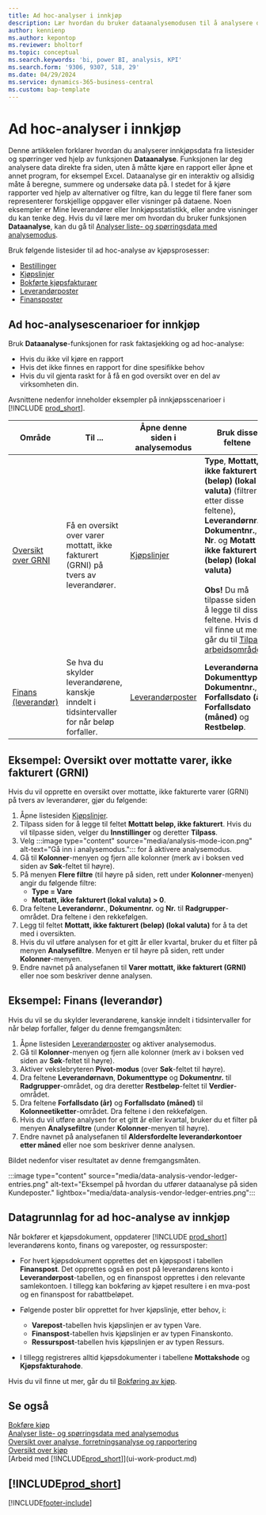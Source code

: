 ```yaml
---
title: Ad hoc-analyser i innkjøp
description: Lær hvordan du bruker dataanalysemodusen til å analysere data i innkjøp.
author: kennienp
ms.author: kepontop
ms.reviewer: bholtorf
ms.topic: conceptual
ms.search.keywords: 'bi, power BI, analysis, KPI'
ms.search.form: '9306, 9307, 518, 29'
ms.date: 04/29/2024
ms.service: dynamics-365-business-central
ms.custom: bap-template
---
```


# <a name="ad-hoc-analyses-in-purchasing"></a>Ad hoc-analyser i innkjøp

Denne artikkelen forklarer hvordan du analyserer innkjøpsdata fra listesider og spørringer ved hjelp av funksjonen **Dataanalyse**. Funksjonen lar deg analysere data direkte fra siden, uten å måtte kjøre en rapport eller åpne et annet program, for eksempel Excel. Dataanalyse gir en interaktiv og allsidig måte å beregne, summere og undersøke data på. I stedet for å kjøre rapporter ved hjelp av alternativer og filtre, kan du legge til flere faner som representerer forskjellige oppgaver eller visninger på dataene. Noen eksempler er Mine leverandører eller Innkjøpsstatistikk, eller andre visninger du kan tenke deg. Hvis du vil lære mer om hvordan du bruker funksjonen **Dataanalyse**, kan du gå til [Analyser liste- og spørringsdata med analysemodus](analysis-mode.md).

Bruk følgende listesider til ad hoc-analyse av kjøpsprosesser:

- [Bestillinger](https://businesscentral.dynamics.com/?page=9307)
- [Kjøpslinjer](https://businesscentral.dynamics.com/?page=518)
- [Bokførte kjøpsfakturaer](https://businesscentral.dynamics.com/?page=146)
- [Leverandørposter](https://businesscentral.dynamics.com/?page=29)
- [Finansposter](https://businesscentral.dynamics.com/?page=20)

## <a name="ad-hoc-analysis-scenarios-for-purchasing"></a>Ad hoc-analysescenarioer for innkjøp

Bruk **Dataanalyse**-funksjonen for rask faktasjekking og ad hoc-analyse:

- Hvis du ikke vil kjøre en rapport
- Hvis det ikke finnes en rapport for dine spesifikke behov
- Hvis du vil gjenta raskt for å få en god oversikt over en del av virksomheten din.

Avsnittene nedenfor inneholder eksempler på innkjøpsscenarioer i [!INCLUDE [prod_short](includes/prod_short.md)].

| Område | Til ... | Åpne denne siden i analysemodus | Bruk disse feltene |
| ---- | ----- | ------------------------------- |------------------- |
| [Oversikt over GRNI](#example-goods-received-not-invoiced-grni-overview) | Få en oversikt over varer mottatt, ikke fakturert (GRNI) på tvers av leverandører. | [Kjøpslinjer](https://businesscentral.dynamics.com/?page=518) | **Type**, **Mottatt, ikke fakturert (beløp) (lokal valuta)** (filtrer etter disse feltene), **Leverandørnr.**, **Dokumentnr.**, **Nr**. og **Motatt ikke fakturert (beløp) (lokal valuta)** <br><br> **Obs!** Du må tilpasse siden for å legge til disse feltene. Hvis du vil finne ut mer, går du til [Tilpass arbeidsområdet](ui-personalization-user.md). | 
| [Finans (leverandør)](#example-finance-accounts-payable) | Se hva du skylder leverandørene, kanskje inndelt i tidsintervaller for når beløp forfaller. | [Leverandørposter](https://businesscentral.dynamics.com/?page=29) | **Leverandørnavn**, **Dokumenttype**, **Dokumentnr.**, **Forfallsdato (år)**, **Forfallsdato (måned)** og **Restbeløp**. |

## <a name="example-goods-received-not-invoiced-grni-overview"></a>Eksempel: Oversikt over mottatte varer, ikke fakturert (GRNI)

Hvis du vil opprette en oversikt over mottatte, ikke fakturerte varer (GRNI) på tvers av leverandører, gjør du følgende:

1. Åpne listesiden [Kjøpslinjer](https://businesscentral.dynamics.com/?page=518).
1. Tilpass siden for å legge til feltet **Mottatt beløp, ikke fakturert**. Hvis du vil tilpasse siden, velger du **Innstillinger** og deretter **Tilpass**.
1. Velg :::image type="content" source="media/analysis-mode-icon.png" alt-text="Gå inn i analysemodus."::: for å aktivere analysemodus.
1. Gå til **Kolonner**-menyen og fjern alle kolonner (merk av i boksen ved siden av **Søk**-feltet til høyre).
1. På menyen **Flere filtre** (til høyre på siden, rett under **Kolonner**-menyen) angir du følgende filtre:
    - **Type = Vare**
    - **Mottatt, ikke fakturert (lokal valuta) > 0**. 
1. Dra feltene **Leverandørnr.**, **Dokumentnr.** og **Nr.** til **Radgrupper**-området. Dra feltene i den rekkefølgen.
1. Legg til feltet **Mottatt, ikke fakturert (beløp) (lokal valuta)** for å ta det med i oversikten.
1. Hvis du vil utføre analysen for et gitt år eller kvartal, bruker du et filter på menyen **Analysefiltre**. Menyen er til høyre på siden, rett under **Kolonner**-menyen.
1. Endre navnet på analysefanen til **Varer mottatt, ikke fakturert (GRNI)** eller noe som beskriver denne analysen.

## <a name="example-finance-accounts-payable"></a>Eksempel: Finans (leverandør)

Hvis du vil se du skylder leverandørene, kanskje inndelt i tidsintervaller for når beløp forfaller, følger du denne fremgangsmåten:

1. Åpne listesiden [Leverandørposter](https://businesscentral.dynamics.com/?page=29) og aktiver analysemodus.
1. Gå til **Kolonner**-menyen og fjern alle kolonner (merk av i boksen ved siden av **Søk**-feltet til høyre).
1. Aktiver vekslebryteren **Pivot-modus** (over **Søk**-feltet til høyre).
1. Dra feltene **Leverandørnavn**, **Dokumenttype** og **Dokumentnr.** til **Radgrupper**-området, og dra deretter **Restbeløp**-feltet til **Verdier**-området.
1. Dra feltene **Forfallsdato (år)** og **Forfallsdato (måned)** til **Kolonneetiketter**-området. Dra feltene i den rekkefølgen.
1. Hvis du vil utføre analysen for et gitt år eller kvartal, bruker du et filter på menyen **Analysefiltre** (under **Kolonner**-menyen til høyre).
1. Endre navnet på analysefanen til **Aldersfordelte leverandørkontoer etter måned** eller noe som beskriver denne analysen.

Bildet nedenfor viser resultatet av denne fremgangsmåten.

:::image type="content" source="media/data-analysis-vendor-ledger-entries.png" alt-text="Eksempel på hvordan du utfører dataanalyse på siden Kundeposter." lightbox="media/data-analysis-vendor-ledger-entries.png":::

## <a name="data-foundation-for-ad-hoc-analysis-on-purchasing"></a>Datagrunnlag for ad hoc-analyse av innkjøp

Når bokfører et kjøpsdokument, oppdaterer [!INCLUDE [prod_short](includes/prod_short.md)] leverandørens konto, finans og vareposter, og ressursposter:

- For hvert kjøpsdokument opprettes det en kjøpspost i tabellen **Finanspost**. Det opprettes også en post på leverandørens konto i **Leverandørpost**-tabellen, og en finanspost opprettes i den relevante samlekontoen. I tillegg kan bokføring av kjøpet resultere i en mva-post og en finanspost for rabattbeløpet.

- Følgende poster blir opprettet for hver kjøpslinje, etter behov, i:
  - **Varepost**-tabellen hvis kjøpslinjen er av typen Vare.
  - **Finanspost**-tabellen hvis kjøpslinjen er av typen Finanskonto.
  - **Ressurspost**-tabellen hvis kjøpslinjen er av typen Ressurs.
- I tillegg registreres alltid kjøpsdokumenter i tabellene **Mottakshode** og **Kjøpsfakturahode**.

Hvis du vil finne ut mer, går du til [Bokføring av kjøp](purchasing-how-record-purchases.md#posting-purchases).

## <a name="see-also"></a>Se også

[Bokføre kjøp](purchasing-how-record-purchases.md#posting-purchases)  
[Analyser liste- og spørringsdata med analysemodus](analysis-mode.md)  
[Oversikt over analyse, forretningsanalyse og rapportering](reports-bi-reporting.md)  
[Oversikt over kjøp](purchasing-manage-purchasing.md)  
[Arbeid med [!INCLUDE[prod_short](includes/prod_short.md)]](ui-work-product.md)  

## [!INCLUDE[prod_short](includes/free_trial_md.md)]  

[!INCLUDE[footer-include](includes/footer-banner.md)]
